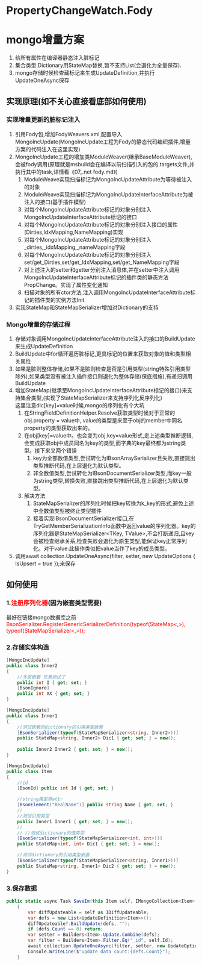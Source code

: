 # PropertyChangeWatch.Fody
# mongo增量方案
1. 给所有属性在编译器静态注入脏标记
2. 集合类型:Dictionary用StateMap替换,暂不支持List(会退化为全量保存).
3. mongo存储时候检查藏标记来生成UpdateDefinition,并执行UpdateOneAsync保存

## 实现原理(如不关心直接看底部如何使用)
### 实现增量更新的脏标记注入
1. 引用Fody包,增加FodyWeavers.xml,配置导入MongoIncUpdate(MongoIncUpdate工程为Fody的静态代码编织插件,增量方案的代码注入在这里实现)
2. MongoIncUpdate工程的增加类ModuleWeaver(继承BaseModuleWeaver),会被fody调用(原理就是msbuild会在编译以前扫描引入的包的.targets文件,并执行其中的task,详情看《07_.net fody.md》)
    1. ModuleWeave实现扫描标记为MongoIncUpdateAttribute为等待被注入的对象
    2. ModuleWeave实现扫描标记为MongoIncUpdateInterfaceAttribute为被注入的接口(基于插件模型)
    3. 对每个MongoIncUpdateAttribute标记的对象分别注入MongoIncUpdateInterfaceAttribute标记的接口
    4. 对每个MongoIncUpdateAttribute标记的对象分别注入接口的属性(Dirties,IdxMapping,NameMapping)实现
    5. 对每个MongoIncUpdateAttribute标记的对象分别注入_dirties,_idxMapping,_nameMapping字段
    6. 对每个MongoIncUpdateAttribute标记的对象分别注入set/get_Dirties,set/get_IdxMapping,set/get_NameMapping字段
    7. 对上述注入的setter和getter分别注入消息体,并在setter中注入调用MongoIncUpdateInterfaceAttribute标记的插件类的静态方法PropChange。实现了属性变化通知
    8. 扫描对象的所有ctor方法,注入调用MongoIncUpdateInterfaceAttribute标记的插件类的实例方法Init
3. 实现StateMap和StateMapSerializer增加对Dictionary的支持

### Mongo增量的存储过程
1. 存储对象调用MongoIncUpdateInterfaceAttribute注入的接口的BuildUpdate来生成UpdateDefinition
2. BuildUpdate中for循环遍历脏标记,更具标记的位置来获取对象的值和类型相关属性
3. 如果是脏则整体存储,如果不是脏则检查是否是引用类型(string特殊引用类型除外),如果类型没有被注入插件接口则退化为整体存储(保底措施),有递归调用BuildUpdate
4. 增加StateMap(继承至MongoIncUpdateInterfaceAttribute标记的接口)来支持集合类型,(实现了StateMapSerializer来支持序列化反序列化)   
   这里注意dic[key]=value时候,mongo的序列化有个大坑
   1. 在StringFieldDefinitionHelper.Resolve获取类型时候对于正常的obj.property = value中, value的类型是来至于obj的member中同名property的类型获取出来的。
   2. 在obj[key]=value中。也会变为obj.key=value形式,走上述类型推断逻辑,会变成获取obj中成员同名为key的类型,而字典的key最终都为string类型。接下来又两个错误   
        1. key为全部数值类型,尝试转化为IBsonArraySerializer且失败,直接跳出类型推断代码,在上层退化为默认类型。
        2. 非全数值类型,尝试转化为IBsonDocumentSerializer类型,而key一般为string类型,转换失败,直接跳出类型推断代码,在上层退化为默认类型。
   3. 解决方法
        1. StateMapSerializer的序列化时候把key转换为k_key的形式,避免上述中全数值类型被终止类型插件   
        2. 接着实现IBsonDocumentSerializer接口,在TryGetMemberSerializationInfo函数中返回value的序列化器。key的序列化器是StateMapSerializer<TKey, TValue>,不会打断递归,且key会被检查继承关系,检查失败会退化为原生类型,能保证key正常序列化。对于value:此操作类似把value当作了key的成员类型。
5. 调用await collection.UpdateOneAsync(filter, setter, new UpdateOptions { IsUpsert = true });来保存

## 如何使用
### 1.<font color=red>注册序列化器</font>(因为嵌套类型需要)
最好在链接mongo数据库之前   
<font color=red>BsonSerializer.RegisterGenericSerializerDefinition(typeof(StateMap<,>), typeof(StateMapSerializer<,>));</font>

### 2.存储实体构造
``` C#
[MongoIncUpdate]
public class Inner2
{
    //多层嵌套 任意测试了  
    public int I { get; set; }
    [BsonIgnore]
    public int XX { get; set; }
}

[MongoIncUpdate]
public class Inner1
{
    //测试嵌套的dictionary的引用类型嵌套
    [BsonSerializer(typeof(StateMapSerializer<string, Inner2>))]
    public StateMap<string, Inner2> Dic1 { get; set; } = new();
    
    public Inner2 Inner2 { get; set; } = new();
}

[MongoIncUpdate]
public class Item
{
    //id
    [BsonId] public int Id { get; set; }

    //string类型带attr
    [BsonElement("RealName")] public string Name { get; set; }
    //
    //测试引用类型
    public Inner1 Inner1 { get; set; } = new();
    //
    // //测试dictionary的值类型
    [BsonSerializer(typeof(StateMapSerializer<int, int>))]
    public StateMap<int, int> Dic1 { get; set; } = new();

    //测试dictionary的引用类型嵌套
    [BsonSerializer(typeof(StateMapSerializer<string, Inner1>))]
    public StateMap<string, Inner1> Dic2 { get; set; } = new();
}
```

### 3.保存数据
```c#
public static async Task SaveIm(this Item self, IMongoCollection<Item> collection)
    {
        var diffUpdateable = self as IDiffUpdateable;
        var defs = new List<UpdateDefinition<Item>>();
        diffUpdateable?.BuildUpdate(defs, "");
        if (defs.Count == 0) return;
        var setter = Builders<Item>.Update.Combine(defs);
        var filter = Builders<Item>.Filter.Eq("_id", self.Id);
        await collection.UpdateOneAsync(filter, setter, new UpdateOptions { IsUpsert = true });
        Console.WriteLine($"update data count:{defs.Count}");
    }
```

